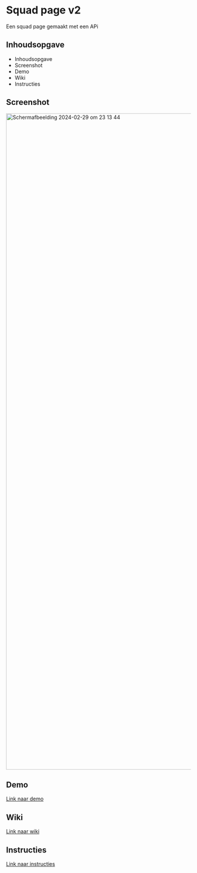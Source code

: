 # Squad page v2
Een squad page gemaakt met een APi


## Inhoudsopgave
- Inhoudsopgave
- Screenshot
- Demo
- Wiki
- Instructies

## Screenshot
<img width="1792" alt="Scherm­afbeelding 2024-02-29 om 23 13 44" src="https://github.com/Remy2072/connect-your-tribe-squad-page/assets/70781820/69b74c7d-72df-48f4-8c23-e3b7b9df8a08">


## Demo
[Link naar demo](https://calm-shorts-crab.cyclic.app/?sort=all&filter=all&search=)

## Wiki
[Link naar wiki](https://github.com/Remy2072/connect-your-tribe-squad-page/wiki)

## Instructies
[Link naar instructies](/docs/INSTRUCTIONS.md)
